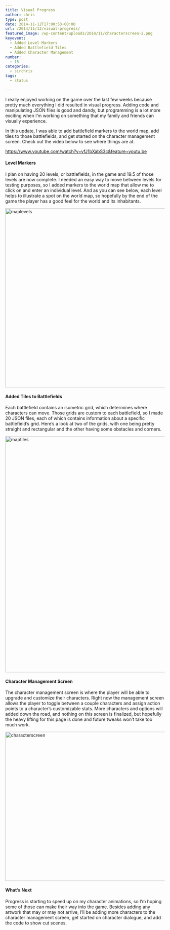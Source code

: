 ```yaml
---
title: Visual Progress
author: chris
type: post
date: 2014-11-12T17:00:53+00:00
url: /2014/11/12/visual-progress/
featured_image: /wp-content/uploads/2014/11/characterscreen-2.png
keyevent:
  - Added Level Markers
  - Added Battlefield Tiles
  - Added Character Management
number:
  - 15
categories:
  - sirchris
tags:
  - status

---
```

I really enjoyed working on the game over the last few weeks because pretty much everything I did resulted in visual progress. Adding code and manipulating JSON files is good and dandy, but programming is a lot more exciting when I&#8217;m working on something that my family and friends can visually experience.

<!--more-->

In this update, I was able to add battlefield markers to the world map, add tiles to those battlefields, and get started on the character management screen. Check out the video below to see where things are at.

https://www.youtube.com/watch?v=vfJ1bXabS3c&feature=youtu.be

#### Level Markers

I plan on having 20 levels, or battlefields, in the game and 19.5 of those levels are now complete. I needed an easy way to move between levels for testing purposes, so I added markers to the world map that allow me to click on and enter an individual level. And as you can see below, each level helps to illustrate a spot on the world map, so hopefully by the end of the game the player has a good feel for the world and its inhabitants.

<div class="inlineimg">
  <img src="http://localhost:8888/wp-content/uploads/2014/11/maplevels-2.jpg" alt="maplevels" width="750" height="566" class="alignnone size-full wp-image-1434" />
</div>

#### Added Tiles to Battlefields

Each battlefield contains an isometric grid, which determines where characters can move. Those grids are custom to each battlefield, so I made 20 JSON files, each of which contains information about a specific battlefield&#8217;s grid. Here&#8217;s a look at two of the grids, with one being pretty straight and rectangular and the other having some obstacles and corners.

<div class="inlineimg">
  <img src="http://localhost:8888/wp-content/uploads/2014/11/maptiles-3.jpg" alt="maptiles" width="541" height="746" class="alignnone size-full wp-image-1433" />
</div>

#### Character Management Screen

The character management screen is where the player will be able to upgrade and customize their characters. Right now the management screen allows the player to toggle between a couple characters and assign action points to a character&#8217;s customizable stats. More characters and options will added down the road, and nothing on this screen is finalized, but hopefully the heavy lifting for this page is done and future tweaks won&#8217;t take too much work.

<div class="inlineimg">
  <img src="http://localhost:8888/wp-content/uploads/2014/11/characterscreen-3-1024x773.png" alt="characterscreen" width="625" height="471" class="alignnone size-large wp-image-1432" />
</div>

#### What&#8217;s Next

Progress is starting to speed up on my character animations, so I&#8217;m hoping some of those can make their way into the game. Besides adding any artwork that may or may not arrive, I&#8217;ll be adding more characters to the character management screen, get started on character dialogue, and add the code to show cut scenes.
